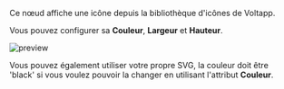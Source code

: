 Ce nœud affiche une icône depuis la bibliothèque d'icônes de Voltapp.

Vous pouvez configurer sa **Couleur**, **Largeur** et **Hauteur**.

![preview](/documentation/nodes/icon/preview.png)

Vous pouvez également utiliser votre propre SVG, la couleur doit être 'black' si vous voulez pouvoir la changer en utilisant l'attribut **Couleur**.
